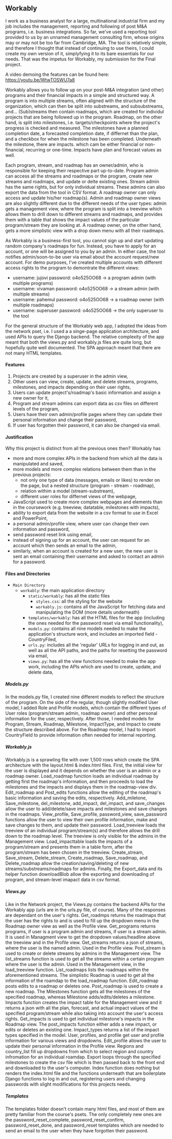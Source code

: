 ## Workably
I work as a business analyst for a large, multinational industrial firm and my job includes the management, reporting and following of post M&A programs, i.e. business integrations. So far, we've used a reporting tool provided to us by an unnamed management consulting firm, whose origins may or may not be too far from Cambridge, MA. The tool is relatively simple, and therefore I thought that instead of continuing to use theirs, I could create my own version of it, simplyfying it to its bare essentials for our needs. That was the impetus for Workably, my submission for the Final project.

A video demoing the features can be found here: https://youtu.be/WtwTOSWU7a8

Workably allows you to follow up on your post-M&A integration (and other) programs and their financial impacts in a simple and structured way. A program is into multiple streams, often aligned with the structure of the organization, which can then be split into substreams, and subsubstreams, and... (Sub)streams then contain roadmaps, which are created for individul projects that are being followed up in the program. Roadmap, on the other hand, is split into milestones, i.e. targets/checkpoints where the project's progress is checked and measured. The milestones have a planned completion date, a forecasted completion date, if differnet than the plan, and a checkbox for when the milestone has been completed. Underneath the milestone, there are impacts. which cam be either financial or non-financial, recurring or one-time. Impacts have plan and forecast values as well.

Each program, stream, and roadmap has an owner/admin, who is responsible for keeping their respective part up-to-date. Program admin can access all the streams and roadmaps or the program, create new streams and roadmaps, and update or delte existing ones. Stream admin has the same rights, but for only individual streams. These admins can also export the data from the tool in CSV format. A roadmap owner can only access and update his/her roadmap(s). Admin and roadmap owner views are also slightly different due to the different needs of the user types: admin gets a management view, where the program is split into a treeview which allows them to drill down to different streams and roadmaps, and provides them with a table that shows the impact values of the particular program/stream they are looking at. A roadmap owner, on the other hand, gets a more simplistic view with a drop down menu with all their roadmaps.

As Workably is a business-first tool, you cannot sign up and start updating random company's roadmaps for fun. Instead, you have to apply for an account, or one will be assigned to you by an admin. In either case, the tool notifies admin/soon-to-be user via email about the account request/new account. For demo purposes, I've created multiple accounts with different access rights to the program to demontrate the different views:
- username: jujovi password: o4o525OO68 -> a program admin (with multiple programs)
- username: vivaman password: o4o525OO68 -> a stream admin (with multiple streams)
- username: pahemul password: o4o525OO68 -> a roadmap owner (with multiple roadmaps)
- username: superuser password: o4o525OO68 -> the only superuser to the tool

For the general structure of the Workably web app, I adopted the ideas from the network pset, i.e. I used a a singe-page application architecture, and used APIs to query the Django backend. The relative complexity of the app meant that both the views.py and workably.js files are quite long, but hopefully quite well documented. The SPA approach meant that there are not many HTML templates.

#### Features
1. Projects are created by a superuser in the admin view,
2. Other users can view, create, update, and delete streams, programs, milestones, and impacts depending on their user rights,
3. Users can update project's/roadmap's basic information and assign a new owner for it,
4. Program and stream admins can export data as csv files on different levels of the program,
5. Users have their own admin/profile pages where they can update their personal information and change their password,
6. If user has forgotten their password, it can also be changed via email.

#### Justification
Why this project is distinct from all the previous ones then? Workably has
- more and more complex APIs in the backend from which all the data is manipulated and saved,
- more models and more complex relations between them than in the previous projects:
  - not only one type of data (messages, emails or likes) to render on the page, but a nested structure (program - stream - roadmap),
  - relation withim a model (stream-substream),
  - different user roles for differnet views of the webpage,
- JavaScript used to create more complex webpages and elements than in the coursework (e.g. treeview, datatable, milestones with impacts),
- ability to export data from the website in a csv format to use in Excel and PowerPoint,
- a personal admin/profile view, where user can change their own information and password,
- send password reset link using email, 
- instead of signing up for an account, the user can request for an account which then sends an email to the admin,
- similarly, when an account is created for a new user, the new user is sent an email containing their username and asked to contact an admin for a password.

#### Files and Directories
- `Main Directory`
  - `workably`: the main application directory
    - `static/workably`: has all the static files
      - `styles.css`: all the styling for the website
      - `workably.js`: contains all the JavaScript for fetching data and manipulating the DOM (more details underneath)
    - `templates/workably`: has all the HTML files for the app (including the ones needed for the password reset via email functionality),
    - `models.py`: contains all nine models needed to make the application's structure work, and includes an imported field - CountryFiled,
    - `urls.py`: includes all the 'regular' URLs for logging in and out, as well as all the API paths, and the paths for resetting the password via email,
    - `views.py`: has all the view functions needed to make the app work, including the APIs which are used to create, update, and delete data,
  
##### Models.py
In the models.py file, I created nine different models to reflect the structure of the program. On the side of the regular, though slightly modified User model, I added Role and Profile models, which contain the different types of User roles (program/stream admin, roadmap owner) and other personal information for the user, respectively. After those, I needed models for Program, Stream, Roadmap, Milestone, ImpactType, and Impact to create the structure described above. For the Roadmap model, I had to import CountryField to provide information often needed for internal reporting.

##### Workably.js
Workably.js is a sprawling file with over 1,500 rows which create the SPA architecture with the layout.html & index.html files. First, the initial view for the user is displayed and it depends on whether the user is an admin or a roadmap owner. Load_roadmap function loads an individual roadmap by getting first the roadmap's information, and then proceeds to load the milestones and the impacts and displays them in the roadmap-view div. Edit_roadmap and Post_edits functions allow the editing of the roadmap's basic information and saving the edits, respectively. Add_miletone, Save_milestone, del_milestone, add_impact, del_impact, and save_changes allow the user to add/delete/save impacts and milestones and save changes in the roadmaps. View_profile, Save_profile, password_view, save_password functions allow the user to view their own profile information, make and save changes to them, and update their password. Load_treeview loads the treeview of an individual program/stream(s) and therefore allows the drill down to the roadmap level. The treeview is only visible for the admins in the Management view. Load_impacttable loads the impacts of a program/stream and presents them in a table form, after the program/stream has been chosen in the treeview. Create_stream, Save_stream, Delete_stream, Create_roadmap, Save_roadmap, and Delete_roadmap allow the creation/saving/deleting of new streams/substreams/roadmaps for admins. Finally, the Export_data and its helper function downloadBlob allow the exporting and downloading of program, and stream-level imapact data in csv format.

##### Views.py
Like in the Network project, the Views.py contains the backend APIs for the Workably app (urls are in the urls.py file, of course). Many of the responses are dependant on the user's rights. Get_roadmps returns the roadmaps that the user has the rights to and is used to fill up the dropdown menu in the Roadmap owner view as well as the Profile view. Get_programs returns programs, if user is a program admin and streams, if user is a stream admin. It is used in Managment view to get the dropdown values/headline above the treeview and in the Profile view. Get_streams returns a json of streams, where the user is the named admin. Used in the Profile view. Post_stream is used to create or delete streams by admins in the Management view. The list_streams function is used to get all the streams within a certain program where the user is the admin. Used in the Management view, in the load_treeview function. List_roadmaps lists the roadmaps within the aforementioned streams. The simplistic Roadmap is used to get all the information of the roamdap to the load_roadmap function. Edit_roadmap posts edits to a roadmap or deletes one. Post_roadmap is used to create a new roadmap. The Milestones function gets all the milestones of the specified roadmap, whereas Milestone adds/edits/deletes a milestone. Impacts function creates the impact table for the Management view and it returns a json with all the plan, forecast, and actual impact values of the specified program/stream while also taking into account the user's access rights. Get_impacts is used to get individual milestone's impacts in the Roadmap view. The post_impacts function either adds a new impact, or edits or deletes an existing one. Impact_types returns a list of the impact types specified in the model. User, profiles, and profile get user and profile information for various views and dropdowns. Edit_profile allows the user to update their personal information in the Profile view. Regions and country_list fill up dropdowns from which to select region and country infromation for an individual roamdap. Export loops through the specified milestones to create the csv file which is then passed back to the front end and downloaded to the user's computer. Index function does nothing but renders the index.html file and the functions underneath that are boilerplate Django functions to log in and out, registering users and changing passwords with slight modifications for this projects needs.

##### Templates
The templates folder doesn't contain many html files, and most of them are pretty familiar from the course's psets. The only completely new ones are the password_reset_complete, password_reset_confirm, password_reset_done, and password_reset templates which are needed to send an email to the user when they have forgotten their password.
